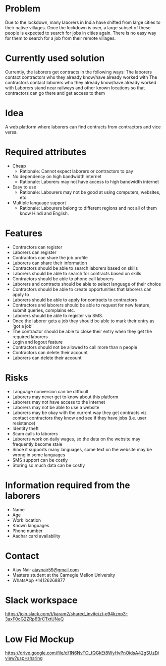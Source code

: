 # **Problem**
Due to the lockdown, many laborers in India have shifted from large cities to their native villages. Once the lockdown is over, a large subset of these people is expected to search for jobs in cities again. There is no easy way for them to search for a job from their remote villages.

# **Currently used solution**
Currently, the laborers get contracts in the following ways:
The laborers contact contractors who they already know/have already worked with
The contractors contact laborers who they already know/have already worked with
Laborers stand near railways and other known locations so that contractors can go there and get access to them

# **Idea**
A web platform where laborers can find contracts from contractors and vice versa.

# **Required attributes**
* Cheap
  * Rationale: Cannot expect laborers or contractors to pay
* No dependency on high bandwidth internet
  * Rationale: Laborers may not have access to high bandwidth internet
* Easy to use
  * Rationale: Labourers may not be good at using computers, websites, etc.
* Multiple language support
  * Rationale: Labourers belong to different regions and not all of them know Hindi and English.

# **Features**
* Contractors can register
* Laborers can register
* Contractors can share the job profile
* Laborers can share their information
* Contractors should be able to search laborers based on skills
* Laborers should be able to search for contracts based on skills 
* Contractors should be able to phone call laborers
* Laborers and contracts should be able to select language of their choice
* Contractors should be able to create opportunities that laborers can apply to
* Laborers should be able to apply for contracts to contractors
* Contractors and laborers should be able to request for new feature, submit queries, complains etc.
* Laborers should be able to register via SMS.
* Once the laborer gets a job they should be able to mark their entry as ‘got a job’
* The contractor should be able to close their entry when they get the required laborers
* Login and logout feature
* Contractors should not be allowed to call more than n people
* Contractors can delete their account
* Laborers can delete their account

# **Risks**
* Language conversion can be difficult 
* Laborers may never get to know about this platform
* Laborers may not have access to the internet
* Laborers may not be able to use a website
* Laborers may be okay with the current way they get contracts viz contact contractors they know and see if they have jobs (i.e. user resistance)
* Identity theft
* Scam calls to laborers
* Laborers work on daily wages, so the data on the website may frequently become stale
* Since it supports many languages, some text on the website may be wrong in some languages
* SMS support can be costly
* Storing so much data can be costly

# **Information required from the laborers**
* Name
* Age
* Work location
* Known languages 
* Phone number
* Aadhar card availability

# **Contact**
* Ajay Nair ajaynair59@gmail.com
* Masters student at the Carnegie Mellon University
* WhatsApp +14126268877

# **Slack workspace**
https://join.slack.com/t/karam2/shared_invite/zt-e94kznp3-3axF0oG2ZRp6BrCTxtUNeQ

# **Low Fid Mockup**
https://drive.google.com/file/d/1N6NvTCLfQGkEt8WyHvPnOidsA42gSUzD/view?usp=sharing
